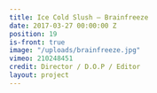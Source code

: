 ```yaml
---
title: Ice Cold Slush — Brainfreeze
date: 2017-03-27 00:00:00 Z
position: 19
is-front: true
image: "/uploads/brainfreeze.jpg"
vimeo: 210248451
credit: Director / D.O.P / Editor
layout: project
---
```


